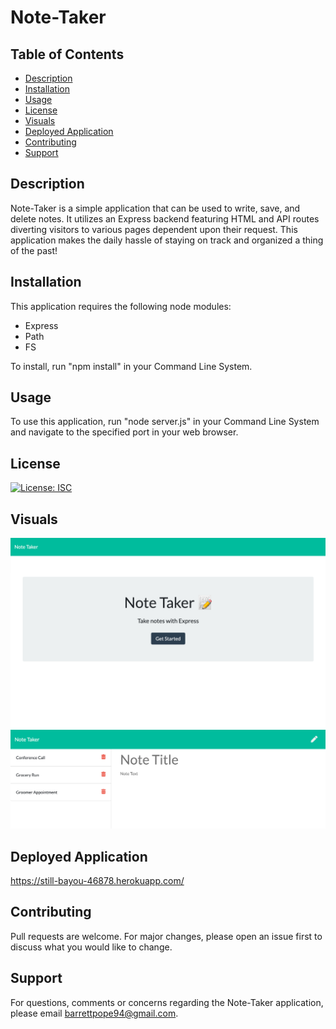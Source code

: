 # Note-Taker

## Table of Contents
* [Description](#description)
* [Installation](#installation)
* [Usage](#usage)
* [License](#license)
* [Visuals](#visuals)
* [Deployed Application](#deployed)
* [Contributing](#contributing)
* [Support](#support)

## Description
Note-Taker is a simple application that can be used to write, save, and delete notes. It utilizes an Express backend featuring HTML and API routes diverting visitors to various pages dependent upon their request. This application makes the daily hassle of staying on track and organized a thing of the past! 

## Installation
This application requires the following node modules:
* Express
* Path
* FS

To install, run "npm install" in your Command Line System.

## Usage
To use this application, run "node server.js" in your Command Line System and navigate to the specified port in your web browser.

## License
[![License: ISC](https://img.shields.io/badge/License-ISC-blue.svg)](https://opensource.org/licenses/ISC)

## Visuals
![](public/assets/index.png)
![](public/assets/notes.png)

## Deployed Application
https://still-bayou-46878.herokuapp.com/

## Contributing
Pull requests are welcome. For major changes, please open an issue first to discuss what you would like to change. 

## Support
For questions, comments or concerns regarding the Note-Taker application, please email barrettpope94@gmail.com.
